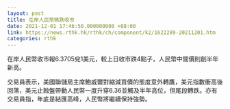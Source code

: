 ```yaml
---
layout: post
title: 在岸人民幣微跌收市
date: 2021-12-01 17:46:50.000000000 +08:00
link: https://news.rthk.hk/rthk/ch/component/k2/1622289-20211201.htm
categories: rthk
---
```


在岸人民幣收市報6.3705兌1美元，較上日收市跌4點子，人民幣中間價則創半年新高。

交易員表示，美國聯儲局主席鮑威爾對縮減買債的態度意外轉鷹，美元指數衝高後回落，美元止蝕盤帶動人民幣一度升穿6.36並觸及半年高位，但尾段轉跌。亦有交易員指，年底是結匯高峰，人民幣將繼續保持強勢。

